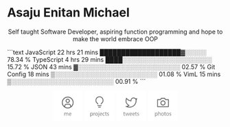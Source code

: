 # Asaju Enitan Michael

<p align="center">
  Self taught Software Developer, aspiring function programming and hope to make the world embrace OOP
</p>
<!--START_SECTION:waka-->
```text
JavaScript   22 hrs 21 mins  ███████████████████▓░░░░░   78.34 % 
TypeScript   4 hrs 29 mins   ████░░░░░░░░░░░░░░░░░░░░░   15.72 % 
JSON         43 mins         ▓░░░░░░░░░░░░░░░░░░░░░░░░   02.57 % 
Git Config   18 mins         ▒░░░░░░░░░░░░░░░░░░░░░░░░   01.08 % 
VimL         15 mins         ▒░░░░░░░░░░░░░░░░░░░░░░░░   00.91 % 
```
<!--END_SECTION:waka-->
<p align="center">
    <a href="https://strae.dev/"><img src="https://github.com/en1tan/en1tan/raw/main/me.svg?sanitize=true" alt="Me" height="70" /></a>
    <!--<a href="https://antfu.me/blog"><img src='https://github.com/en1tan/en1tan/raw/main/blog.svg?sanitize=true' alt="Blog" title="Blog" height='70'/></a>-->
  <a href="https://strae.dev/#projects"><img src='https://github.com/en1tan/en1tan/raw/main/projects.svg?sanitize=true' alt="Projects" title="Projects" height='70'/></a>
  <a href="https://twitter.com/strae_dev"><img src='https://github.com/en1tan/en1tan/raw/main/tweets.svg?sanitize=true' alt="Tweets" title="Tweets" height='70'/></a>
   <a href="https://instagram.com/strae_dev"><img src='https://github.com/en1tan/en1tan/raw/main/photos.svg?sanitize=true' alt="Photos" title="Photos" height='70'/></a>
  <!--<a href="https://github.com/sponsors/en1tan"><img src='https://github.com/en1tan/entan/raw/main/sponsor.svg?sanitize=true' alt="Sponsor" title="Sponsor" height='70'/></a>-->
</p>

